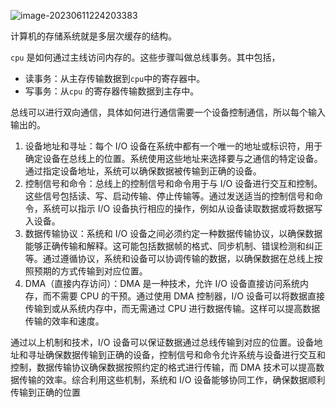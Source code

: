 ![image-20230611224203383](https://typra-pictures.oss-cn-beijing.aliyuncs.com/imgs/image-20230611224203383.png)



计算机的存储系统就是多层次缓存的结构。





`cpu` 是如何通过主线访问内存的。这些步骤叫做总线事务。其中包括，

- 读事务：从主存传输数据到`cpu`中的寄存器中。
- 写事务：从`cpu` 的寄存器传输数据到主存中。



总线可以进行双向通信，具体如何进行通信需要一个设备控制通信，所以每个输入输出的。

1. 设备地址和寻址：每个 I/O 设备在系统中都有一个唯一的地址或标识符，用于确定设备在总线上的位置。系统使用这些地址来选择要与之通信的特定设备。通过指定设备地址，系统可以确保数据被传输到正确的设备。
2. 控制信号和命令：总线上的控制信号和命令用于与 I/O 设备进行交互和控制。这些信号包括读、写、启动传输、停止传输等。通过发送适当的控制信号和命令，系统可以指示 I/O 设备执行相应的操作，例如从设备读取数据或将数据写入设备。
3. 数据传输协议：系统和 I/O 设备之间必须约定一种数据传输协议，以确保数据能够正确传输和解释。这可能包括数据帧的格式、同步机制、错误检测和纠正等。通过遵循协议，系统和设备可以协调传输的数据，以确保数据在总线上按照预期的方式传输到对应位置。
4. DMA（直接内存访问）：DMA 是一种技术，允许 I/O 设备直接访问系统内存，而不需要 CPU 的干预。通过使用 DMA 控制器，I/O 设备可以将数据直接传输到或从系统内存中，而无需通过 CPU 进行数据传输。这样可以提高数据传输的效率和速度。

通过以上机制和技术，I/O 设备可以保证数据通过总线传输到对应的位置。设备地址和寻址确保数据传输到正确的设备，控制信号和命令允许系统与设备进行交互和控制，数据传输协议确保数据按照约定的格式进行传输，而 DMA 技术可以提高数据传输的效率。综合利用这些机制，系统和 I/O 设备能够协同工作，确保数据顺利传输到正确的位置